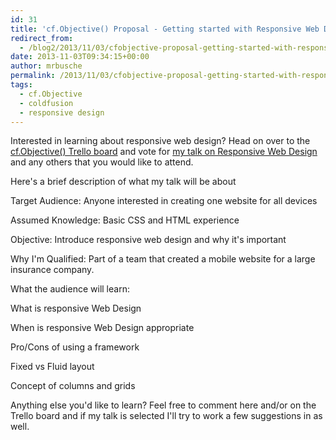 ```yaml
---
id: 31
title: 'cf.Objective() Proposal - Getting started with Responsive Web Design'
redirect_from:
  - /blog2/2013/11/03/cfobjective-proposal-getting-started-with-responsive-web-design/
date: 2013-11-03T09:34:15+00:00
author: mrbusche
permalink: /2013/11/03/cfobjective-proposal-getting-started-with-responsive-web-design/
tags:
  - cf.Objective
  - coldfusion
  - responsive design
---
```


Interested in learning about responsive web design? Head on over to the [cf.Objective() Trello board](https://trello.com/b/4M6JSoyL/cf-objective-call-for-speakers-2014) and vote for [my talk on Responsive Web Design](https://trello.com/c/K6N8dJBx/106-getting-started-with-responsive-web-design-matt-busche) and any others that you would like to attend.

Here's a brief description of what my talk will be about

Target Audience: Anyone interested in creating one website for all devices

Assumed Knowledge: Basic CSS and HTML experience

Objective: Introduce responsive web design and why it's important

Why I'm Qualified: Part of a team that created a mobile website for a large insurance company.

What the audience will learn:

What is responsive Web Design

When is responsive Web Design appropriate

Pro/Cons of using a framework

Fixed vs Fluid layout

Concept of columns and grids

Anything else you'd like to learn? Feel free to comment here and/or on the Trello board and if my talk is selected I'll try to work a few suggestions in as well.
